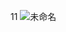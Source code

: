 11
![未命名](https://user-images.githubusercontent.com/111770752/190413957-31dd2db5-6687-4d54-8808-736e678b376f.png)
